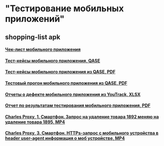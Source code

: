 # "Тестирование мобильных приложений"
## shopping-list apk
#### [Чек-лист мобильного приложения](https://docs.google.com/spreadsheets/d/1qJjcV8EDXkOrjy7fVTewQbMhhMDQHBct1yjL7d-6VxA/edit?usp=sharing)
#### [Тест-кейсы мобильного приложения, QASE](https://app.qase.io/project/G9?suite=321)
#### [Тест-кейсы мобильного приложения из QASE, PDF](https://github.com/StanTokarev/mobile/blob/main/Stan%20Tokarev%20%D0%A2%D0%B5%D1%81%D1%82-%D0%BA%D0%B5%D0%B9%D1%81%D1%8B%20%D0%BC%D0%BE%D0%B1%D0%B8%D0%BB%D1%8C%D0%BD%D0%BE%D0%B3%D0%BE%20%D0%BF%D1%80%D0%B8%D0%BB%D0%BE%D0%B6%D0%B5%D0%BD%D0%B8%D1%8F%20%D0%B8%D0%B7%20QASE.pdf)
#### [Тестовый прогон мобильного приложения из QASE, PDF](https://github.com/StanTokarev/mobile/blob/main/Stan%20Tokarev%20%D0%A2%D0%B5%D1%81%D1%82%D0%BE%D0%B2%D1%8B%D0%B9%20%D0%BF%D1%80%D0%BE%D0%B3%D0%BE%D0%BD%20%D0%BC%D0%BE%D0%B1%D0%B8%D0%BB%D1%8C%D0%BD%D0%BE%D0%B3%D0%BE%20%D0%BF%D1%80%D0%B8%D0%BB%D0%BE%D0%B6%D0%B5%D0%BD%D0%B8%D1%8F%20%D0%B8%D0%B7%20QASE.pdf)
#### [Отчеты о дефекте мобильного приложения из YouTrack, XLSX](https://github.com/StanTokarev/mobile/blob/main/Stan%20Tokarev%20%D0%9E%D1%82%D1%87%D0%B5%D1%82%D1%8B%20%D0%BE%20%D0%B4%D0%B5%D1%84%D0%B5%D0%BA%D1%82%D0%B5%20%D0%BC%D0%BE%D0%B1%D0%B8%D0%BB%D1%8C%D0%BD%D0%BE%D0%B3%D0%BE%20%D0%BF%D1%80%D0%B8%D0%BB%D0%BE%D0%B6%D0%B5%D0%BD%D0%B8%D1%8F%20%D0%B8%D0%B7%20YouTrack%20-%202.xlsx)
#### [Отчет по результатам тестирования мобильного приложения, PDF](https://github.com/StanTokarev/mobile/blob/main/Stan%20Tokarev%20Test%20Summary%20Report.pdf)
#### [Charles Proxy, 1. Смартфон. Запрос на удаление товара 1892 меняю на удаление товара 1895, MP4](https://github.com/StanTokarev/mobile/blob/main/1.%20%D0%A1%D0%BC%D0%B0%D1%80%D1%82%D1%84%D0%BE%D0%BD.%20%D0%97%D0%B0%D0%BF%D1%80%D0%BE%D1%81%20%D0%BD%D0%B0%20%D1%83%D0%B4%D0%B0%D0%BB%D0%B5%D0%BD%D0%B8%D0%B5%20%D1%82%D0%BE%D0%B2%D0%B0%D1%80%D0%B0%201892%20%D0%BC%D0%B5%D0%BD%D1%8F%D1%8E%20%D0%BD%D0%B0%20%D1%83%D0%B4%D0%B0%D0%BB%D0%B5%D0%BD%D0%B8%D0%B5%20%D1%82%D0%BE%D0%B2%D0%B0%D1%80%D0%B0%201895.mp4)
#### [Charles Proxy, 3. Смартфон. HTTPs-запрос с мобильного устройства в header user-agent информация о моб устройстве, MP4](https://github.com/StanTokarev/mobile/blob/main/3.%20%D0%A1%D0%BC%D0%B0%D1%80%D1%82%D1%84%D0%BE%D0%BD.%20HTTPs-%D0%B7%D0%B0%D0%BF%D1%80%D0%BE%D1%81%20%D1%81%20%D0%BC%D0%BE%D0%B1%D0%B8%D0%BB%D1%8C%D0%BD%D0%BE%D0%B3%D0%BE%20%D1%83%D1%81%D1%82%D1%80%D0%BE%D0%B9%D1%81%D1%82%D0%B2%D0%B0%20%D0%B2%20header%20user-agent%20%D0%B8%D0%BD%D1%84%D0%BE%D1%80%D0%BC%D0%B0%D1%86%D0%B8%D1%8F%20%D0%BE%20%D0%BC%D0%BE%D0%B1%20%D1%83%D1%81%D1%82%D1%80%D0%BE%D0%B9%D1%81%D1%82%D0%B2%D0%B5.mp4)
